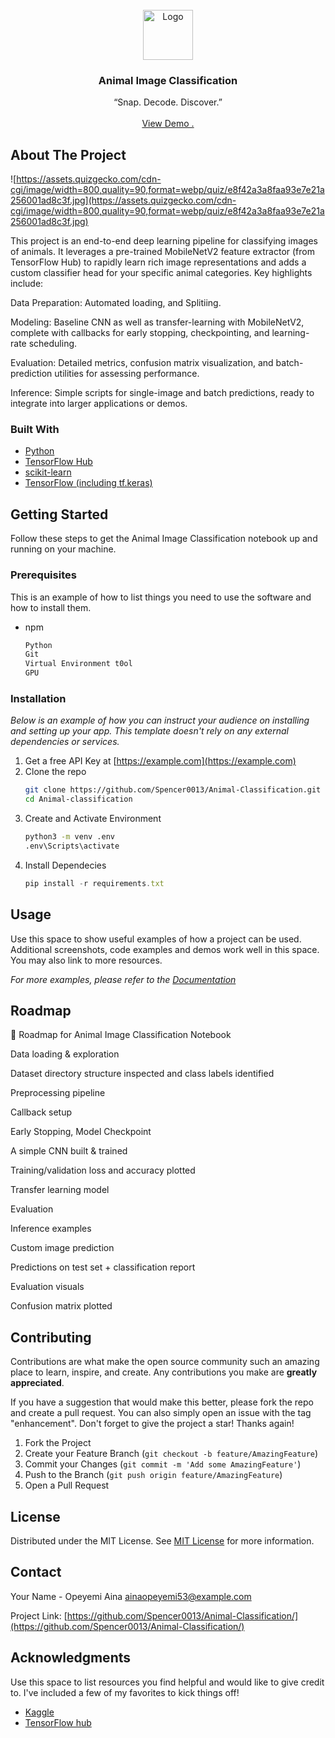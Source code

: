 
<br/>
<div align="center">
<a href="https://github.com/ShaanCoding/ReadME-Generator">
<img src="https://images.creativemarket.com/0.1.0/ps/3680832/1820/1211/m1/fpnw/wm1/bgimkkdvfrzbg2ft7rzjt6ug0kv5c8fwiaxi2dd17mgw2mkhe5dsioyyrv3uchut-.jpg?1512371167&s=3219deb60719778207caa03d1de44bce" alt="Logo" width="80" height="80">
</a>
<h3 align="center">Animal Image Classification</h3>
<p align="center">
“Snap. Decode. Discover.”

<br/>
<br/>
<a href="http://localhost:8501/">View Demo .</a>  


</p>
</div>

## About The Project

![https://assets.quizgecko.com/cdn-cgi/image/width=800,quality=90,format=webp/quiz/e8f42a3a8faa93e7e21a256001ad8c3f.jpg](https://assets.quizgecko.com/cdn-cgi/image/width=800,quality=90,format=webp/quiz/e8f42a3a8faa93e7e21a256001ad8c3f.jpg)

This project is an end-to-end deep learning pipeline for classifying images of animals. It leverages a pre-trained MobileNetV2 feature extractor (from TensorFlow Hub) to rapidly learn rich image representations and adds a custom classifier head for your specific animal categories. Key highlights include:

Data Preparation: Automated loading, and Splitiing.

Modeling: Baseline CNN as well as transfer-learning with MobileNetV2, complete with callbacks for early stopping, checkpointing, and learning-rate scheduling.

Evaluation: Detailed metrics, confusion matrix visualization, and batch-prediction utilities for assessing performance.

Inference: Simple scripts for single-image and batch predictions, ready to integrate into larger applications or demos.

### Built With

- [Python](https://www.python.org/)
- [TensorFlow Hub](https://tfhub.dev/)
- [scikit-learn ](https://scikit-learn.org/)
- [TensorFlow (including tf.keras)](https://www.tensorflow.org/)
## Getting Started



Follow these steps to get the Animal Image Classification notebook up and running on your machine.
### Prerequisites

This is an example of how to list things you need to use the software and how to install them.

- npm
  ```s
  Python
  Git
  Virtual Environment t0ol
  GPU

  ```
### Installation

_Below is an example of how you can instruct your audience on installing and setting up your app. This template doesn't rely on any external dependencies or services._

1. Get a free API Key at [https://example.com](https://example.com)
2. Clone the repo
   ```sh
   git clone https://github.com/Spencer0013/Animal-Classification.git
   cd Animal-classification
   ```
3. Create and Activate Environment
   ```sh
   python3 -m venv .env
   .env\Scripts\activate 
   ```
4. Install Dependecies
   ```js
   pip install -r requirements.txt
   ```
## Usage

Use this space to show useful examples of how a project can be used. Additional screenshots, code examples and demos work well in this space. You may also link to more resources.

_For more examples, please refer to the [Documentation](https://example.com)_
## Roadmap

📍 Roadmap for Animal Image Classification Notebook

Data loading & exploration

Dataset directory structure inspected and class labels identified 

Preprocessing pipeline 

Callback setup 

Early Stopping, Model Checkpoint

A simple CNN built & trained

Training/validation loss and accuracy plotted

Transfer learning model

Evaluation

Inference examples

Custom image prediction 

Predictions on test set + classification report

Evaluation visuals

Confusion matrix plotted
## Contributing

Contributions are what make the open source community such an amazing place to learn, inspire, and create. Any contributions you make are **greatly appreciated**.

If you have a suggestion that would make this better, please fork the repo and create a pull request. You can also simply open an issue with the tag "enhancement".
Don't forget to give the project a star! Thanks again!

1. Fork the Project
2. Create your Feature Branch (`git checkout -b feature/AmazingFeature`)
3. Commit your Changes (`git commit -m 'Add some AmazingFeature'`)
4. Push to the Branch (`git push origin feature/AmazingFeature`)
5. Open a Pull Request
## License

Distributed under the MIT License. See [MIT License](https://opensource.org/licenses/MIT) for more information.
## Contact

Your Name - Opeyemi Aina    ainaopeyemi53@example.com

Project Link: [https://github.com/Spencer0013/Animal-Classification/](https://github.com/Spencer0013/Animal-Classification/)
## Acknowledgments

Use this space to list resources you find helpful and would like to give credit to. I've included a few of my favorites to kick things off!


- [Kaggle](https://www.kaggle.com/code/vencerlanz09/animal-image-classification-using-efficientnetb7/notebook)
- [TensorFlow hub](https://www.kaggle.com/models?tfhub-redirect=true)
